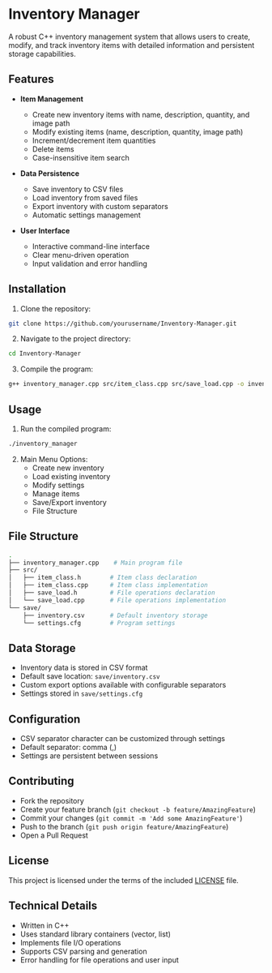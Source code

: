 # Inventory Manager

A robust C++ inventory management system that allows users to create, modify, and track inventory items with detailed information and persistent storage capabilities.

## Features

- **Item Management**
  - Create new inventory items with name, description, quantity, and image path
  - Modify existing items (name, description, quantity, image path)
  - Increment/decrement item quantities
  - Delete items
  - Case-insensitive item search

- **Data Persistence**
  - Save inventory to CSV files
  - Load inventory from saved files
  - Export inventory with custom separators
  - Automatic settings management

- **User Interface**
  - Interactive command-line interface
  - Clear menu-driven operation
  - Input validation and error handling

## Installation

1. Clone the repository:
```bash
git clone https://github.com/yourusername/Inventory-Manager.git
```
2. Navigate to the project directory:
```bash
cd Inventory-Manager
```
3. Compile the program:
```bash
g++ inventory_manager.cpp src/item_class.cpp src/save_load.cpp -o inventory_manager
```

## Usage

1. Run the compiled program:
```bash
./inventory_manager
```
2. Main Menu Options:
   - Create new inventory
   - Load existing inventory
   - Modify settings
   - Manage items
   - Save/Export inventory
   - File Structure

## File Structure
```bash
.
├── inventory_manager.cpp    # Main program file
├── src/
│   ├── item_class.h        # Item class declaration
│   ├── item_class.cpp      # Item class implementation
│   ├── save_load.h         # File operations declaration
│   └── save_load.cpp       # File operations implementation
└── save/
    ├── inventory.csv       # Default inventory storage
    └── settings.cfg        # Program settings
```

## Data Storage

- Inventory data is stored in CSV format
- Default save location: `save/inventory.csv`
- Custom export options available with configurable separators
- Settings stored in `save/settings.cfg`

## Configuration

- CSV separator character can be customized through settings
- Default separator: comma (,)
- Settings are persistent between sessions

## Contributing

- Fork the repository
- Create your feature branch (`git checkout -b feature/AmazingFeature`)
- Commit your changes (`git commit -m 'Add some AmazingFeature'`)
- Push to the branch (`git push origin feature/AmazingFeature`)
- Open a Pull Request

## License

This project is licensed under the terms of the included [LICENSE](LICENSE) file.

## Technical Details

- Written in C++
- Uses standard library containers (vector, list)
- Implements file I/O operations
- Supports CSV parsing and generation
- Error handling for file operations and user input

